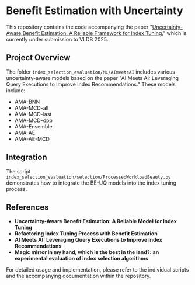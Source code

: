 # **B**enefit **E**stim**a**tion with **U**ncertain**ty**

This repository contains the code accompanying the paper "[Uncertainty-Aware Benefit Estimation: A Reliable Framework for Index Tuning.](./Beauty.pdf)" which is currently under submission to VLDB 2025.

## Project Overview

The folder `index_selection_evaluation/ML/AImeetsAI` includes various uncertainty-aware models based on the paper "AI Meets AI: Leveraging Query Executions to Improve Index Recommendations." These models include:

- AMA-BNN
- AMA-MCD-all
- AMA-MCD-last
- AMA-MCD-dpp
- AMA-Ensemble
- AMA-AE
- AMA-AE-MCD

## Integration

The script `index_selection_evaluation/selection/ProcessedWorkloadBeauty.py` demonstrates how to integrate the BE-UQ models into the index tuning process.

## References

- **Uncertainty-Aware Benefit Estimation: A Reliable Model for Index Tuning**
- **Refactoring Index Tuning Process with Benefit Estimation**
- **AI Meets AI: Leveraging Query Executions to Improve Index Recommendations**
- **Magic mirror in my hand, which is the best in the land?: an experimental evaluation of index selection algorithms**

For detailed usage and implementation, please refer to the individual scripts and the accompanying documentation within the repository.
